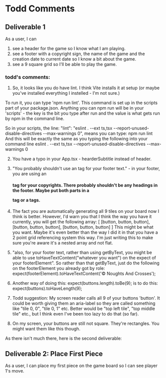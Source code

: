 # Todd Comments

## Deliverable 1

As a user, I can

1. see a header for the game so I know what I am playing.
2. see a footer with a copyright sign, the name of the game and the creation date to current date so I know a bit about the game.
3. see a 9 square grid so I'll be able to play the game.

### todd's comments:

1. So, it looks like you do have lint. I think Vite installs it at setup (or maybe you've installed everything I instelled - I'm not sure.)

To run it, you can type 'npm run lint'. This command is set up in the scripts part of your package.json. Anything you can npm run will be in your 'scripts' - the key is the bit you type after run and the value is what gets run by npm in the command line.

So in your scripts, the line:
"lint": "eslint . --ext ts,tsx --report-unused-disable-directives --max-warnings 0",
means you can type:
npm run lint
And this will be exactly the same as you typing the following into your command line
eslint . --ext ts,tsx --report-unused-disable-directives --max-warnings 0

2. You have a typo in your App.tsx - hearderSubtitle instead of header.

3. "You probably shouldn't use an <h> tag for your footer text." - in your footer, you are using an <h4> tag for your copyrights. There probably shouldn't be any headings in the footer. Maybe put both parts in a <p> tag or a <span> tags.

4. The fact you are automatically generating all 9 tiles on your board now I think is better. However, I'd warn you that I think the way you have it currently, you will get the following array:
   [
   [button, button, button],
   [button, button, button],
   [button, button, button]
   ]
   This might be what you want. Maybe it's even better than the way I did it in that you have a 2 point grid referencing system this way. I'm just writing this to make sure you're aware it's a nested array and not flat.

5. "also, for your footer text, rather than using getByText, you might be able to use toHaveTextContent("whatever you want") on the expect of your footerElement". So rather than that getByText, just do the following on the footerElement you already got by role:
   expect(footerElement).toHaveTextContent('© Noughts And Crosses');

6. Another way of doing this:
   expect(buttons.length).toBe(9);
   is to do this:
   expect(buttons).toHaveLength(9);

7. Todd suggestion: My screen reader calls all 9 of your buttons 'button'. It could be worth giving them an aria-label so they are called something like "tile 0, 0", "tile 0, 1" etc. Better would be "top left tile", "top middle tile" etc., but I think even I've been too lazy to do that (so far).

8. On my screen, your buttons are still not square. They're rectangles. You might want them like this though.

As there isn't much there, here is the second deliverable:

## Deliverable 2: Place First Piece

As a user, I can place my first piece on the game board so I can see player 1's move.
